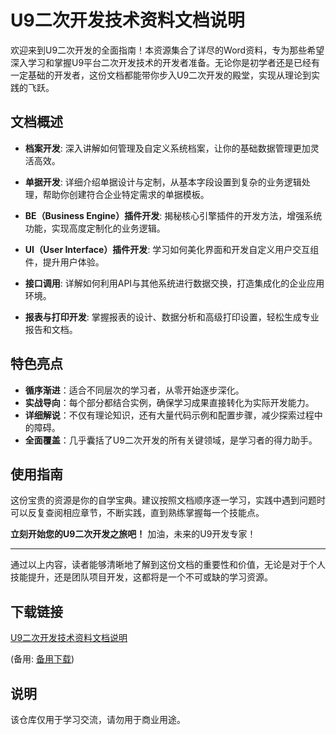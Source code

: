 # U9二次开发技术资料文档说明

欢迎来到U9二次开发的全面指南！本资源集合了详尽的Word资料，专为那些希望深入学习和掌握U9平台二次开发技术的开发者准备。无论你是初学者还是已经有一定基础的开发者，这份文档都能带你步入U9二次开发的殿堂，实现从理论到实践的飞跃。

## 文档概述

- **档案开发**: 深入讲解如何管理及自定义系统档案，让你的基础数据管理更加灵活高效。
  
- **单据开发**: 详细介绍单据设计与定制，从基本字段设置到复杂的业务逻辑处理，帮助你创建符合企业特定需求的单据模板。

- **BE（Business Engine）插件开发**: 揭秘核心引擎插件的开发方法，增强系统功能，实现高度定制化的业务逻辑。

- **UI（User Interface）插件开发**: 学习如何美化界面和开发自定义用户交互组件，提升用户体验。

- **接口调用**: 详解如何利用API与其他系统进行数据交换，打造集成化的企业应用环境。

- **报表与打印开发**: 掌握报表的设计、数据分析和高级打印设置，轻松生成专业报告和文档。

## 特色亮点

- **循序渐进**：适合不同层次的学习者，从零开始逐步深化。
- **实战导向**：每个部分都结合实例，确保学习成果直接转化为实际开发能力。
- **详细解说**：不仅有理论知识，还有大量代码示例和配置步骤，减少探索过程中的障碍。
- **全面覆盖**：几乎囊括了U9二次开发的所有关键领域，是学习者的得力助手。

## 使用指南

这份宝贵的资源是你的自学宝典。建议按照文档顺序逐一学习，实践中遇到问题时可以反复查阅相应章节，不断实践，直到熟练掌握每一个技能点。

**立刻开始您的U9二次开发之旅吧！** 加油，未来的U9开发专家！

---

通过以上内容，读者能够清晰地了解到这份文档的重要性和价值，无论是对于个人技能提升，还是团队项目开发，这都将是一个不可或缺的学习资源。

## 下载链接
[U9二次开发技术资料文档说明](https://pan.quark.cn/s/b38c4d4e1f6d) 

(备用: [备用下载](https://pan.baidu.com/s/1tYpGM27R_1OykcIb_a9Yng?pwd=1234))

## 说明

该仓库仅用于学习交流，请勿用于商业用途。
